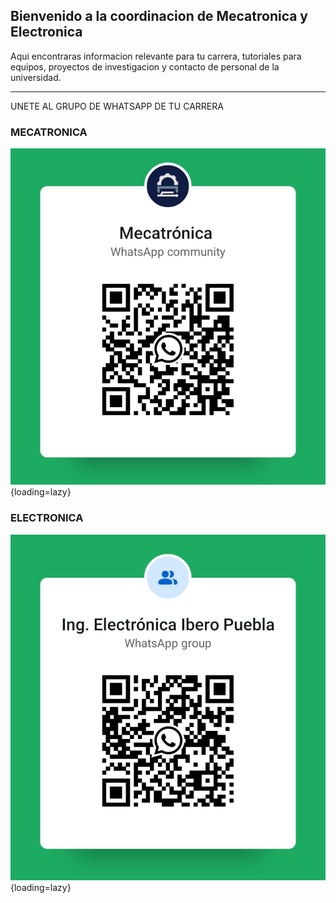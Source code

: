 ## Bienvenido a la coordinacion de Mecatronica y Electronica

Aqui encontraras informacion relevante para tu carrera, tutoriales para equipos, proyectos de investigacion y contacto de personal de la universidad.


---
UNETE AL GRUPO DE WHATSAPP DE TU CARRERA

### MECATRONICA

![Laser 12](images/QR_IMT.png){loading=lazy}

### ELECTRONICA

![Laser 12](images/QR_ICE.png){loading=lazy}